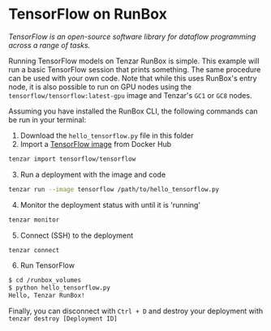 # TensorFlow on RunBox

_TensorFlow is an open-source software library for dataflow programming across a range of tasks._

Running TensorFlow models on Tenzar RunBox is simple. This example will run a basic TensorFlow session that prints something. The same procedure can be used with your own code. Note that while this uses RunBox's entry node, it is also possible to run on GPU nodes using the `tensorflow/tensorflow:latest-gpu` image and Tenzar's `GC1` or `GC8` nodes.

Assuming you have installed the RunBox CLI, the following commands can be run in your terminal:

1. Download the `hello_tensorflow.py` file in this folder
2. Import a [TensorFlow image](https://hub.docker.com/r/tensorflow/tensorflow/) from Docker Hub

```bash
tenzar import tensorflow/tensorflow
```

3. Run a deployment with the image and code

```bash
tenzar run --image tensorflow /path/to/hello_tensorflow.py
```

4. Monitor the deployment status with until it is 'running'

```bash
tenzar monitor
```

5. Connect (SSH) to the deployment

```bash
tenzar connect
```

6. Run TensorFlow

```bash
$ cd /runbox_volumes
$ python hello_tensorflow.py
Hello, Tenzar RunBox!
```

Finally, you can disconnect with `Ctrl + D` and destroy your deployment with `tenzar destroy [Deployment ID]`

